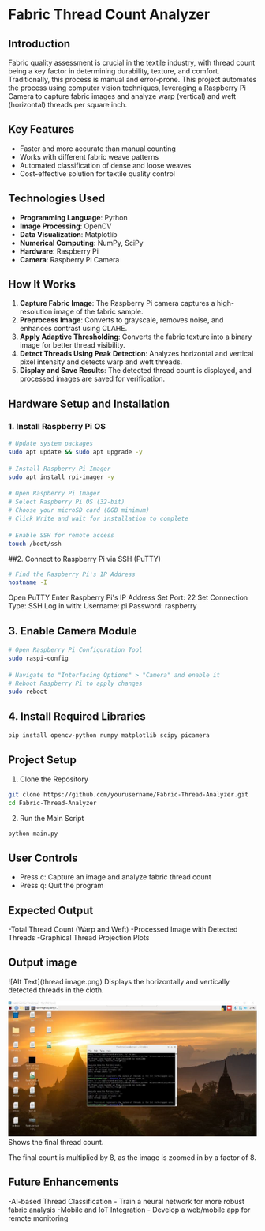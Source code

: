 # Fabric Thread Count Analyzer

## Introduction

Fabric quality assessment is crucial in the textile industry, with thread count being a key factor in determining durability, texture, and comfort. Traditionally, this process is manual and error-prone. This project automates the process using computer vision techniques, leveraging a Raspberry Pi Camera to capture fabric images and analyze warp (vertical) and weft (horizontal) threads per square inch.

## Key Features

- Faster and more accurate than manual counting
- Works with different fabric weave patterns
- Automated classification of dense and loose weaves
- Cost-effective solution for textile quality control

## Technologies Used

- **Programming Language**: Python
- **Image Processing**: OpenCV
- **Data Visualization**: Matplotlib
- **Numerical Computing**: NumPy, SciPy
- **Hardware**: Raspberry Pi
- **Camera**: Raspberry Pi Camera

## How It Works

1. **Capture Fabric Image**: The Raspberry Pi camera captures a high-resolution image of the fabric sample.
2. **Preprocess Image**: Converts to grayscale, removes noise, and enhances contrast using CLAHE.
3. **Apply Adaptive Thresholding**: Converts the fabric texture into a binary image for better thread visibility.
4. **Detect Threads Using Peak Detection**: Analyzes horizontal and vertical pixel intensity and detects warp and weft threads.
5. **Display and Save Results**: The detected thread count is displayed, and processed images are saved for verification.

## Hardware Setup and Installation

### 1. Install Raspberry Pi OS

```bash
# Update system packages
sudo apt update && sudo apt upgrade -y

# Install Raspberry Pi Imager
sudo apt install rpi-imager -y

# Open Raspberry Pi Imager
# Select Raspberry Pi OS (32-bit)
# Choose your microSD card (8GB minimum)
# Click Write and wait for installation to complete

# Enable SSH for remote access
touch /boot/ssh
```
##2. Connect to Raspberry Pi via SSH (PuTTY)
```bash
# Find the Raspberry Pi's IP Address
hostname -I
```
Open PuTTY
Enter Raspberry Pi's IP Address
Set Port: 22
Set Connection Type: SSH
Log in with:
Username: pi
Password: raspberry

## 3. Enable Camera Module
```bash
# Open Raspberry Pi Configuration Tool
sudo raspi-config

# Navigate to "Interfacing Options" > "Camera" and enable it
# Reboot Raspberry Pi to apply changes
sudo reboot
```
## 4. Install Required Libraries
```bash
pip install opencv-python numpy matplotlib scipy picamera
```

## Project Setup
1. Clone the Repository
``` bash
git clone https://github.com/yourusername/Fabric-Thread-Analyzer.git
cd Fabric-Thread-Analyzer
```
2. Run the Main Script
```bash
python main.py
```
## User Controls

- Press c: Capture an image and analyze fabric thread count
- Press q: Quit the program

## Expected Output

-Total Thread Count (Warp and Weft)
-Processed Image with Detected Threads
-Graphical Thread Projection Plots


## Output image
![Alt Text](thread image.png)
Displays the horizontally and vertically detected threads in the cloth.

![Alt Text](image.png)
Shows the final thread count.

The final count is multiplied by 8, as the image is zoomed in by a factor of 8.

## Future Enhancements
-AI-based Thread Classification - Train a neural network for more robust fabric analysis
-Mobile and IoT Integration - Develop a web/mobile app for remote monitoring


